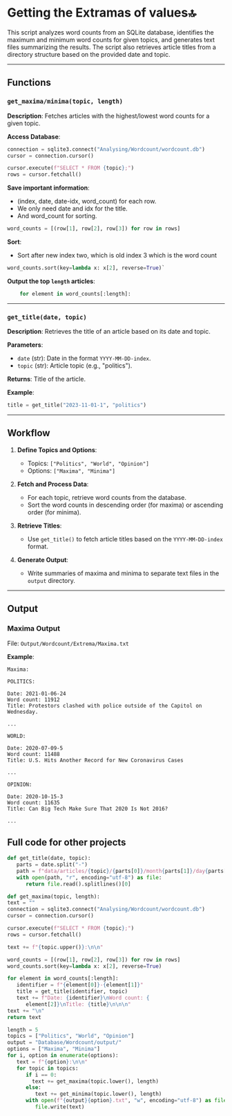 # Getting the Extramas of values🔝

This script analyzes word counts from an SQLite database, identifies the maximum and minimum word counts for given topics, and generates text files summarizing the results. The script also retrieves article titles from a directory structure based on the provided date and topic.

---

## Functions

### `get_maxima/minima(topic, length)`

**Description**: Fetches articles with the highest/lowest word counts for a given topic.

**Access Database**:

```python
connection = sqlite3.connect("Analysing/Wordcount/wordcount.db")
cursor = connection.cursor()

cursor.execute(f"SELECT * FROM {topic};")
rows = cursor.fetchall()
```

**Save important information**:

- (index, date, date-idx, word_count) for each row.
- We only need date and idx for the title.
- And word_count for sorting.

```python
word_counts = [(row[1], row[2], row[3]) for row in rows]
```

**Sort**:

- Sort after new index two, which is old index 3 which is the word count

```python
word_counts.sort(key=lambda x: x[2], reverse=True)`
```

**Output the top `length` articles**:

```python
    for element in word_counts[:length]:
```

---

### `get_title(date, topic)`

**Description**: Retrieves the title of an article based on its date and topic.

**Parameters**:

- `date` (str): Date in the format `YYYY-MM-DD-index`.
- `topic` (str): Article topic (e.g., "politics").

**Returns**: Title of the article.

**Example**:

```python
title = get_title("2023-11-01-1", "politics")
```

---

## Workflow

1. **Define Topics and Options**:

   - Topics: `["Politics", "World", "Opinion"]`
   - Options: `["Maxima", "Minima"]`

2. **Fetch and Process Data**:

   - For each topic, retrieve word counts from the database.
   - Sort the word counts in descending order (for maxima) or ascending order (for minima).

3. **Retrieve Titles**:

   - Use `get_title()` to fetch article titles based on the `YYYY-MM-DD-index` format.

4. **Generate Output**:
   - Write summaries of maxima and minima to separate text files in the `output` directory.

---

## Output

### Maxima Output

File: `Output/Wordcount/Extrema/Maxima.txt`

**Example**:

```
Maxima:

POLITICS:

Date: 2021-01-06-24
Word count: 11912
Title: Protestors clashed with police outside of the Capitol on Wednesday.

...

WORLD:

Date: 2020-07-09-5
Word count: 11488
Title: U.S. Hits Another Record for New Coronavirus Cases

...

OPINION:

Date: 2020-10-15-3
Word count: 11635
Title: Can Big Tech Make Sure That 2020 Is Not 2016?

...
```

## Full code for other projects

```python
def get_title(date, topic):
   parts = date.split("-")
   path = f"data/articles/{topic}/{parts[0]}/month{parts[1]}/day{parts[2]}/{parts[3]}.txt"
   with open(path, "r", encoding="utf-8") as file:
      return file.read().splitlines()[0]
```

```python
def get_maxima(topic, length):
text = ""
connection = sqlite3.connect("Analysing/Wordcount/wordcount.db")
cursor = connection.cursor()

cursor.execute(f"SELECT * FROM {topic};")
rows = cursor.fetchall()

text += f"{topic.upper()}:\n\n"

word_counts = [(row[1], row[2], row[3]) for row in rows]
word_counts.sort(key=lambda x: x[2], reverse=True)

for element in word_counts[:length]:
   identifier = f"{element[0]}-{element[1]}"
   title = get_title(identifier, topic)
   text += f"Date: {identifier}\nWord count: {
      element[2]}\nTitle: {title}\n\n\n"
text += "\n"
return text
```

```python
length = 5
topics = ["Politics", "World", "Opinion"]
output = "Database/Wordcount/output/"
options = ["Maxima", "Minima"]
for i, option in enumerate(options):
   text = f"{option}:\n\n"
   for topic in topics:
      if i == 0:
        text += get_maxima(topic.lower(), length)
      else:
         text += get_minima(topic.lower(), length)
      with open(f"{output}{option}.txt", "w", encoding="utf-8") as file:
         file.write(text)
```
